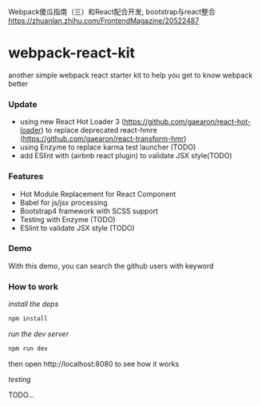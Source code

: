 Webpack傻瓜指南（三）和React配合开发, bootstrap与react整合
https://zhuanlan.zhihu.com/FrontendMagazine/20522487

# webpack-react-kit

another simple webpack react starter kit to help you get to know webpack better

### Update

* using new React Hot Loader 3 (https://github.com/gaearon/react-hot-loader) to replace deprecated react-hmre (https://github.com/gaearon/react-transform-hmr)
* using Enzyme to replace karma test launcher (TODO)
* add ESlint with (airbnb react plugin) to validate JSX style(TODO)

### Features

* Hot Module Replacement for React Component
* Babel for js/jsx processing
* Bootstrap4 framework with SCSS support
* Testing with Enzyme (TODO)
* ESlint to validate JSX style (TODO)

### Demo

With this demo, you can search the github users with keyword

### How to work

*install the deps*

```bash
npm install
```
*run the dev server*

```bash
npm run dev
```
then open http://localhost:8080 to see how it works

*testing*

TODO...
